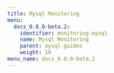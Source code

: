 ```yaml
---
title: Mysql Monitoring
menu:
  docs_0.8.0-beta.2:
    identifier: monitoring-mysql
    name: Mysql Monitoring
    parent: mysql-guides
    weight: 10
menu_name: docs_0.8.0-beta.2
---
```

